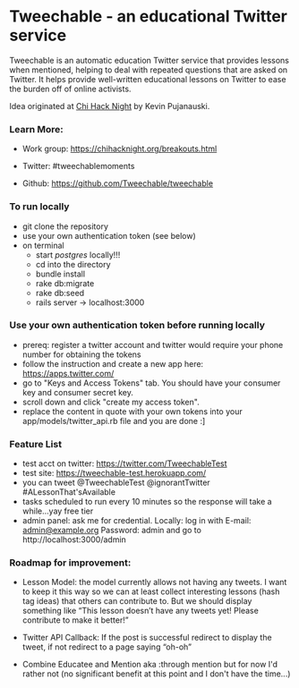 # Tweechable - an educational Twitter service
Tweechable is an automatic education Twitter service that provides lessons when mentioned, helping to deal with repeated questions that are asked on Twitter. It helps provide well-written educational lessons on Twitter to ease the burden off of online activists. 

Idea originated at [Chi Hack Night](https://chihacknight.org/) by Kevin Pujanauski.

### Learn More:

- Work group: https://chihacknight.org/breakouts.html 

- Twitter: #tweechablemoments

- Github: https://github.com/Tweechable/tweechable


### To run locally 
- git clone the repository
- use your own authentication token (see below)
- on terminal
	- start *postgres* locally!!! 
	- cd into the directory
	- bundle install
	- rake db:migrate
	- rake db:seed
	- rails server -> localhost:3000


### Use your own authentication token before running locally 
- prereq: register a twitter account and twitter would require your phone number for obtaining the tokens 
- follow the instruction and create a new app here: https://apps.twitter.com/ 
- go to "Keys and Access Tokens" tab. You should have your consumer key and consumer secret key.
- scroll down and click "create my access token". 
- replace the content in quote with your own tokens into your app/models/twitter_api.rb file and you are done :]

### Feature List
- test acct on twitter: https://twitter.com/TweechableTest
- test site: https://tweechable-test.herokuapp.com/
- you can tweet @TweechableTest @ignorantTwitter #ALessonThat'sAvailable  
- tasks scheduled to run every 10 minutes so the response will take a while...yay free tier
- admin panel: ask me for credential. Locally: log in with E-mail: admin@example.org Password: admin and go to http://localhost:3000/admin 

### Roadmap for improvement:

- Lesson Model: the model currently allows not having any tweets. I want to keep it this way so we can at least collect interesting lessons (hash tag ideas) that others can contribute to. But we should display something like “This lesson doesn’t have any tweets yet! Please contribute to make it better!”

- Twitter API Callback: If the post is successful redirect to display the tweet, if not redirect to a page saying “oh-oh”

- Combine Educatee and Mention aka :through mention but for now I'd rather not (no significant benefit at this point and I don't have the time...)
